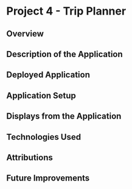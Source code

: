 # Project 4 - Trip Planner

## Overview

## Description of the Application

## Deployed Application

## Application Setup

## Displays from the Application

## Technologies Used

## Attributions

## Future Improvements
